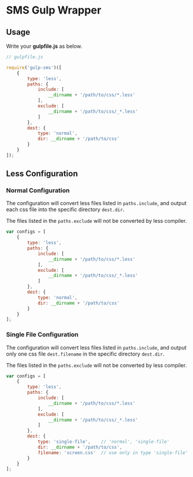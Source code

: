 SMS Gulp Wrapper
================

## Usage

Write your **gulpfile.js** as below.

```js
// gulpfile.js

require('gulp-sms')([
    {
        type: 'less',
        paths: {
            include: [
                __dirname + '/path/to/css/*.less'
            ],
            exclude: [
                __dirname + '/path/to/css/_*.less'
            ]
        },
        dest: {
            type: 'normal',
            dir: __dirname + '/path/to/css'
        }
    }
]);
```

## Less Configuration

### Normal Configuration

The configuration will convert less files listed in `paths.include`, and output each css file into the specific directory `dest.dir`.

The files listed in the `paths.exclude` will not be converted by less compiler.

```js
var configs = [
	{
		type: 'less',
		paths: {
			include: [
				__dirname + '/path/to/css/*.less'
			],
			exclude: [
				__dirname + '/path/to/css/_*.less'
			]
		},
		dest: {
			type: 'normal',
			dir: __dirname + '/path/to/css'
		}
	}
];
```

### Single File Configuration

The configuration will convert less files listed in `paths.include`, and output only one css file `dest.filename` in the specific directory `dest.dir`.

The files listed in the `paths.exclude` will not be converted by less compiler.

```js
var configs = [
	{
		type: 'less',
		paths: {
			include: [
				__dirname + '/path/to/css/*.less'
			],
			exclude: [
				__dirname + '/path/to/css/_*.less'
			]
		},
		dest: {
			type: 'single-file',    // 'normal', 'single-file'
			dir: __dirname + '/path/to/css',
			filename: 'screen.css'  // use only in type 'single-file'
		}
	}
];
```
